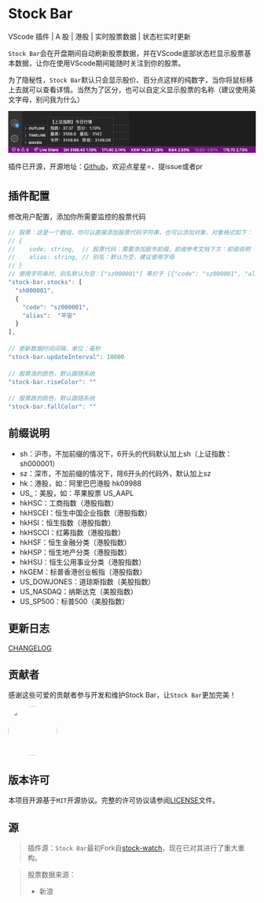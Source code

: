 # Stock Bar

VScode 插件 | A 股 | 港股 | 实时股票数据 | 状态栏实时更新

`Stock Bar`会在开盘期间自动刷新股票数据，并在VScode底部状态栏显示股票基本数据，让你在使用VScode期间能随时关注到你的股票。

为了隐秘性，`Stock Bar`默认只会显示股价、百分点这样的纯数字，当你将鼠标移上去就可以查看详情。当然为了区分，也可以自定义显示股票的名称（建议使用英文字母，别问我为什么）

![image](https://raw.githubusercontent.com/Chef5/stock-bar/main/stock-bar-plugin.png)

插件已开源，开源地址：[Github](https://github.com/Chef5/stock-bar)，欢迎点星星⭐️、提issue或者pr

## 插件配置

修改用户配置，添加你所需要监控的股票代码

``` js
// 股票：这是一个数组，你可以直接添加股票代码字符串，也可以添加对象，对象格式如下：
// {
//    code: string,  // 股票代码：需要添加股市前缀，前缀参考文档下方：前缀说明
//    alias: string, // 别名：默认为空，建议使用字母
// }
// 使用字符串时，别名默认为空：["sz000001"] 等价于 [{"code": "sz000001", "alias": ""}]
"stock-bar.stocks": [
  "sh000001",
  {
    "code": "sz000001",
    "alias":  "平安"
  }
],

// 更新数据时间间隔，单位：毫秒
"stock-bar.updateInterval": 10000

// 股票涨的颜色，默认跟随系统
"stock-bar.riseColor": ""

// 股票跌的颜色，默认跟随系统
"stock-bar.fallColor": ""
```

## 前缀说明

- sh：沪市，不加前缀的情况下，6开头的代码默认加上sh（上证指数：sh000001）
- sz：深市，不加前缀的情况下，除6开头的代码外，默认加上sz
- hk：港股，如：阿里巴巴港股 hk09988
- US_：美股，如：苹果股票 US_AAPL
- hkHSC：工商指数（港股指数）
- hkHSCEI：恒生中国企业指数（港股指数）
- hkHSI：恒生指数（港股指数）
- hkHSCCI：红筹指数（港股指数）
- hkHSF：恒生金融分类（港股指数）
- hkHSP：恒生地产分类（港股指数）
- hkHSU：恒生公用事业分类（港股指数）
- hkGEM：标普香港创业板指（港股指数）
- US_DOWJONES：道琼斯指数（美股指数）
- US_NASDAQ：纳斯达克（美股指数）
- US_SP500：标普500（美股指数）

## 更新日志

[CHANGELOG](./CHANGELOG.md)

## 贡献者

感谢这些可爱的贡献者参与开发和维护Stock Bar，让`Stock Bar`更加完美！

<p>
  <a href="https://github.com/arrebole">
		<img src="https://github.com/arrebole.png?size=100" width="100" height="100" style="border-radius: 50%;" />
	</a>
</p>

## 版本许可

本项目开源基于`MIT`开源协议。完整的许可协议请参阅[LICENSE](./LICENSE)文件。

## 源

> 插件源：`Stock Bar`最初Fork自[stock-watch](https://github.com/TDGarden/stock-watch)，现在已对其进行了重大重构。

> 股票数据来源：
>  - 新浪
